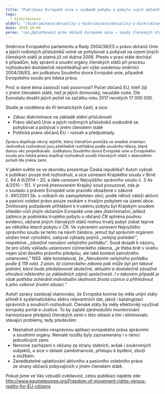 ```yaml
---
title: "Publikace Evropské unie o svobodě pohybu a pobytu svých občanů"
tags:
  - Diskriminace
oldUrl: "/diskriminace/aktuality-z-diskriminace/aktuality-z-diskriminace-2018/publikace-evropske-unie-o-svobode-pohybu-a-pobytu-svych-obcanu/"
date: 2018-10-04
perex: "<p>„Uplatňování práv občanů Evropské unie – soudy členských států prosazují svobodu pohybu a práva související“ je nejnovějším titulem vydaným Agenturou Evropské unie pro základní práva se sídlem ve Vídni.</p>"
---
```


<!-- imported from the old website -->

<p>Směrnice Evropského parlamentu a Rady 2004/38/ES o právu občanů Unie a jejich rodinných příslušníků volně se pohybovat a pobývat na území jiných členských států je platná již od dubna 2006. Přesto v praxi stále dochází k případům, kdy správní a soudní orgány členských států při procesu rozhodování dostatečně nezohledňují ani výše uvedenou směrnici 2004/38/ES, ani judikaturu Soudního dvora Evropské unie, případně Evropského soudu pro lidská práva.</p> <p>Proč si dané téma zaslouží naši pozornost? Počet občanů EU, kteří žijí v jiném členském státě, než je jejich domovský, neustále roste. Dle Eurostatu dosáhl jejich počet na začátku roku 2017 necelých 17 000 000.</p> <p>Studie je rozdělena do tří tematických částí, a sice:</p><ul><li>Zákaz diskriminace na základě státní příslušnosti</li><li>Právo občanů Unie a jejich rodinných příslušníků svobodně se pohybovat a pobývat v jiném členském státě</li><li>Politická práva občanů EU – rozsah a předpoklady.</li></ul><p><span style="font-size: 12.8px;">Zprávu doplňuje věcný rejstřík, který čtenářům pomůže ve snadné orientaci. Jednotlivá rozhodnutí jsou přehledně roztříděna podle soudního tělesa, které danou věc projednávalo. Judikaturu Soudního dvora Evropské unie a Evropského soudu pro lidská práva doplňují rozhodnutí soudů členských států v abecedním pořadí dle jména zemí.</span></p> <p>V jakém světle se ve sborníku prezentuje Česká republika? Autoři vybrali k publikaci pouze dvě rozhodnutí, a sice usnesení Krajského soudu v Brně č. 64 A 6/2014 – 20, a dále usnesení Nejvyššího správního soudu č. 3 As 4/2010 – 151. V prvně jmenovaném Krajský soud posuzoval, zda je v souladu s právem Evropské unie pravidlo obsažené v zákoně č. 491/2001 Sb. o volbách do zastupitelstev obcí, podle něhož náleží aktivní a pasivní volební právo pouze osobám s trvalým pobytem na území obce. Zmiňovaný požadavek přihlášení k trvalému pobytu byl Krajským soudem shledán vůči jiným občanům Evropské unie jako diskriminační, jelikož zatímco je podmínka trvalého pobytu u občanů ČR splněna pouhou evidencí, občané jiných členských států mohou trvalý pobyt získat teprve po několika letech pobytu v ČR. Ve vybraném usnesení Nejvyššího správního soudu se tento na návrh žalobce, jemuž byl správním orgánem uložen trest vyhoštění, zabýval výklady pojmů <i>„veřejný pořádek“</i>, respektive<i> „závažné narušení veřejného pořádku“</i>. Soud dospěl k názoru, že pro účely výkladu ustanovení cizineckého zákona, „je třeba brát v úvahu nejen účel daného právního předpisu, ale také kontext samotného ustanovení.“ NSS  dále konstatoval, že <i>„Narušením veřejného pořádku podle § 119 odst. 2 písm. b) cizineckého zákona pak může být jen takové jednání, které bude představovat skutečné, aktuální a dostatečně závažné ohrožení některého ze základních zájmů společnosti. I v takovém případě je však potřeba zohlednit individuální okolnosti života cizince a přihlédnout k jeho celkové životní situaci.“</i></p> <p>Autoři zprávy zastávají stanovisko, že Evropská komise by měla unijní státy přimět k systematickému sběru relevantních dat, jakož i katalogizaci správních a soudních rozhodnutí. Členské státy by měly efektivněji využívat evropský portál e-Justice. To by zajisté zjednodušilo monitorování harmonizace předpisů členských zemí v této oblasti a tím i eliminovalo stávající problémy, tedy především:</p><ul><li>Neznalost a/nebo nesprávnou aplikaci evropského práva správními a soudními orgány. Nemalé rozdíly byly zaznamenány i v rámci jednotlivých zemí.</li><li>Nerovné zacházení s občany ze strany státních, avšak i soukromých subjektů, a sice v oblasti zaměstnanosti, přístupu k bydlení, zboží a službám.</li><li>Zanedbatelné uplatňování aktivního a pasivního volebního práva ze strany občanů pobývajících v jiném členském státě. </li></ul> <p>Pokud jsme ve Vás vzbudili zvědavost, celou publikaci najdete zde: <a title="Otevření do nového okna" href="http://www.equineteurope.org/Freedom-of-movement-rights-versus-reality-for-EU-citizens" target="_blank">http://www.equineteurope.org/Freedom-of-movement-rights-versus-reality-for-EU-citizens</a> </p>

